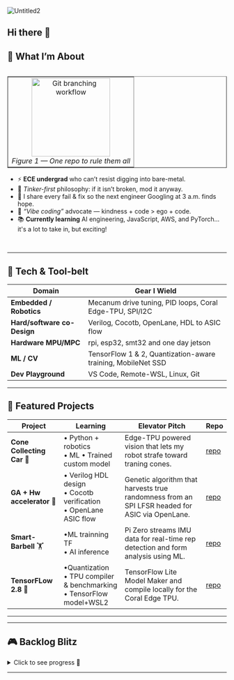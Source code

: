 ![Untitled2](https://github.com/user-attachments/assets/a9f3cc4c-93eb-4b2f-9f34-9e56f8a83dac)

## Hi there 👋

<!--
**jtristan123/jtristan123** is a ✨ _special_ ✨ repository because its `README.md` (this file) appears on your GitHub profile.

Here are some ideas to get you started:

- 🔭 I’m currently working on ...
- 🌱 I’m currently learning ...
- 👯 I’m looking to collaborate on ...
- 🤔 I’m looking for help with ...
- 💬 Ask me about ...
- 📫 How to reach me: ...
- 😄 Pronouns: ...
- ⚡ Fun fact: ...
-->

<!-- ————————————————————————————————————————————
   Hi-there banner (generated with shields.io)
   ———————————————————————————————————————————— -->

## 🤖 What I’m About
<table align="right" cellpadding="6" cellspacing="0" border="1">
<tr><td align="center">
  <img src="https://github.com/user-attachments/assets/51ef10e1-c081-405a-a747-92be5e6f142a"
       alt="Git branching workflow" width="180"><br>
  <em>Figure&nbsp;1 — One repo to rule them all</em>
</td></tr>
</table>

* ⚡ **ECE undergrad** who can’t resist digging into bare-metal.
* 🔧 *Tinker-first* philosophy: if it isn’t broken, mod it anyway.
* 🤝 I share every fail & fix so the next engineer Googling at 3 a.m. finds hope.
* 💬 *“Vibe coding”* advocate — kindness + code > ego + code.
* 📚 **Currently learning** AI engineering, JavaScript, AWS, and PyTorch... it's a lot to take in, but exciting!

<br clear="all">

---

## 🔨 Tech & Tool-belt

| Domain | Gear I Wield |
|--------|--------------|
| **Embedded / Robotics** | Mecanum drive tuning, PID loops, Coral Edge-TPU, SPI/I2C |
| **Hard/software co-Design** | Verilog, Cocotb, OpenLane, HDL to ASIC flow |
| **Hardware MPU/MPC** | rpi, esp32, smt32 and one day jetson |
| **ML / CV** | TensorFlow 1 & 2, Quantization-aware training, MobileNet SSD |
| **Dev Playground** | VS Code, Remote-WSL, Linux, Git |

---

## 🚀 Featured Projects

| Project | Learning | Elevator Pitch | Repo |
|---------|----------|----------------|------| 
| **Cone Collecting Car** 🤖 | • Python + robotics <br>• ML • Trained custom model  | Edge-TPU powered vision that lets my robot strafe toward traning cones. | [repo](https://github.com/jtristan123/Project-CCC) |
| **GA + Hw accelerator** 🔬 | • Verilog HDL design<br>• Cocotb verification<br>• OpenLane ASIC flow | Genetic algorithm that harvests true randomness from an SPI LFSR  headed for ASIC via OpenLane. |[repo](https://github.com/jtristan123/HW-for-AI-ML-ECE-410/wiki/Project-GA)| 
| **Smart-Barbell** 🏋️ | •ML trainning TF<br> • AI inference | Pi Zero streams IMU data for real-time rep detection and form analysis using ML. |[repo](https://github.com/jtristan123/smartbarbell)|
| **TensorFLow 2.8** 📖 |•Quantization<br>• TPU compiler & benchmarking<br> • TensorFlow model+WSL2<br> | TensorFlow Lite Model Maker and compile locally for the Coral Edge TPU. |[repo](https://github.com/jtristan123/Train_TFLite_model)| 


---

---

## 🎮 Backlog Blitz

<details>
<summary>Click to see progress&nbsp;📂</summary>

| Game | Playing | Done |
|------|:------:|:----:|
| Halo 2 | ⌛ | ✅ |
| Monster Hunter Wilds | 🎮 |  |
| …and 28 more |   |   |

</details>

---



